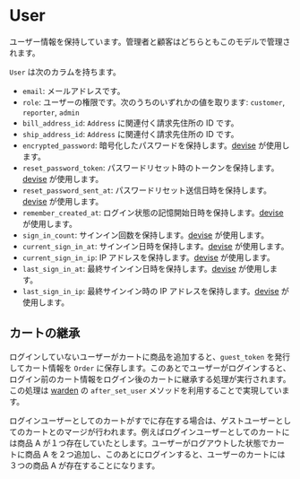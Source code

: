 # User

ユーザー情報を保持しています。管理者と顧客はどちらともこのモデルで管理されます。

`User` は次のカラムを持ちます。

- `email`: メールアドレスです。
- `role`: ユーザーの権限です。次のうちのいずれかの値を取ります: `customer`, `reporter`, `admin`
- `bill_address_id`: `Address` に関連付く請求先住所の ID です。
- `ship_address_id`: `Address` に関連付く請求先住所の ID です。
- `encrypted_password`: 暗号化したパスワードを保持します。[devise] が使用します。
- `reset_password_token`: パスワードリセット時のトークンを保持します。[devise] が使用します。
- `reset_password_sent_at`: パスワードリセット送信日時を保持します。[devise] が使用します。
- `remember_created_at`: ログイン状態の記憶開始日時を保持します。[devise] が使用します。
- `sign_in_count`: サインイン回数を保持します。[devise] が使用します。
- `current_sign_in_at`: サインイン日時を保持します。[devise] が使用します。
- `current_sign_in_ip`: IP アドレスを保持します。[devise] が使用します。
- `last_sign_in_at`: 最終サインイン日時を保持します。[devise] が使用します。
- `last_sign_in_ip`: 最終サインイン時の IP アドレスを保持します。[devise] が使用します。

[devise]: https://github.com/plataformatec/devise

## カートの継承

ログインしていないユーザーがカートに商品を追加すると、`guest_token` を発行してカート情報を `Order` に保存します。このあとでユーザーがログインすると、ログイン前のカート情報をログイン後のカートに継承する処理が実行されます。この処理は [warden] の `after_set_user` メソッドを利用することで実現しています。

ログインユーザーとしてのカートがすでに存在する場合は、ゲストユーザーとしてのカートとのマージが行われます。例えばログインユーザーとしてのカートには商品 A が１つ存在していたとします。ユーザーがログアウトした状態でカートに商品 A を２つ追加し、このあとにログインすると、ユーザーのカートには３つの商品 A が存在することになります。

[warden]: https://github.com/hassox/warden
